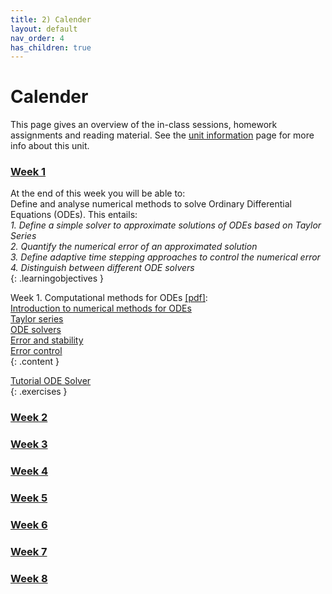 ```yaml
---
title: 2) Calender
layout: default
nav_order: 4
has_children: true
---
```


# Calender

This page gives an overview of the in-class sessions, homework assignments and reading material. See the [unit information](index.html) page for more info about this unit.

### [Week 1](Weeks/Week1.html)

At the end of this week you will be able to: <br>
Define and analyse numerical methods to solve Ordinary Differential Equations (ODEs). This entails:<br>
<i>1. Define a simple solver to approximate solutions of ODEs based on Taylor Series</i> <br>
<i>2. Quantify the numerical error of an approximated solution</i><br>
<i>3. Define adaptive time stepping approaches to control the numerical error</i><br>
<i>4. Distinguish between different ODE solvers</i><br>
{: .learningobjectives }

Week 1. Computational methods for ODEs [[pdf]](https://surfdrive.surf.nl/files/index.php/s/Jm8e95QGRS97bDq/download?path=%2FWeek1&files=1_1_Computational_methods_for_ODEs.pdf):<br>
[Introduction to numerical methods for ODEs](https://www.google.com)<br>
[Taylor series](https://www.google.com)<br>
[ODE solvers](https://www.google.com)<br>
[Error and stability](https://www.google.com)<br>
[Error control](https://www.google.com)<br>
{: .content }

[Tutorial ODE Solver](https://www.google.com)<br> 
{: .exercises }

### [Week 2](Weeks/Week2.html)
### [Week 3](Weeks/Week3.html)
### [Week 4](Weeks/Week4.html)
### [Week 5](Weeks/Week5.html)
### [Week 6](Weeks/Week6.html)
### [Week 7](Weeks/Week7.html)
### [Week 8](Weeks/Week8.html)
